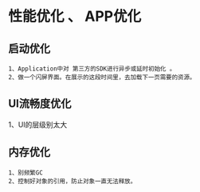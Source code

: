 # 性能优化 、 APP优化
## 启动优化
```text
1、Application中对 第三方的SDK进行异步或延时初始化 。
2、做一个闪屏界面。在展示的这段时间里，去加载下一页需要的资源。
```

##  UI流畅度优化
1、UI的层级别太大


## 内存优化
```text
1、别频繁GC
2、控制好对象的引用，防止对象一直无法释放。
```
